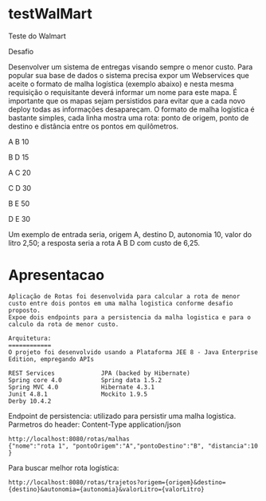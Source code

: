 # testWalMart
Teste do Walmart


Desafio

Desenvolver um sistema de entregas visando sempre o menor custo. Para popular sua base de dados o sistema precisa expor um Webservices que aceite o formato de malha logística (exemplo abaixo) e nesta mesma requisição o requisitante deverá informar um nome para este mapa. É importante que os mapas sejam persistidos para evitar que a cada novo deploy todas as informações desapareçam. O formato de malha logística é bastante simples, cada linha mostra uma rota: ponto de origem, ponto de destino e distância entre os pontos em quilômetros.

A B 10

B D 15

A C 20

C D 30

B E 50

D E 30

Um exemplo de entrada seria, origem A, destino D, autonomia 10, valor do litro 2,50; a resposta seria a rota A B D com custo de 6,25.


Apresentacao
============

	Aplicação de Rotas foi desenvolvida para calcular a rota de menor custo entre dois pontos em uma malha logistica conforme desafio proposto.
	Expoe dois endpoints para a persistencia da malha logistica e para o calculo da rota de menor custo. 

	Arquitetura:
	============
	O projeto foi desenvolvido usando a Plataforma JEE 8 - Java Enterprise Edition, empregando APIs 

    REST Services             JPA (backed by Hibernate)
    Spring core 4.0           Spring data 1.5.2
    Spring MVC 4.0            Hibernate 4.3.1
    Junit 4.8.1               Mockito 1.9.5
    Derby 10.4.2


Endpoint de persistencia: utilizado para persistir uma malha logistica.
Parmetros do header: Content-Type application/json

    http://localhost:8080/rotas/malhas
    {"nome":"rota 1", "pontoOrigem":"A","pontoDestino":"B", "distancia":10 }

Para buscar melhor rota logística:

    http://localhost:8080/rotas/trajetos?origem={origem}&destino={destino}&autonomia={autonomia}&valorLitro={valorLitro}


